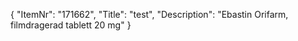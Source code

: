 {
  "ItemNr": "171662",
  "Title": "test",
  "Description": "Ebastin Orifarm, filmdragerad tablett 20 mg"
}